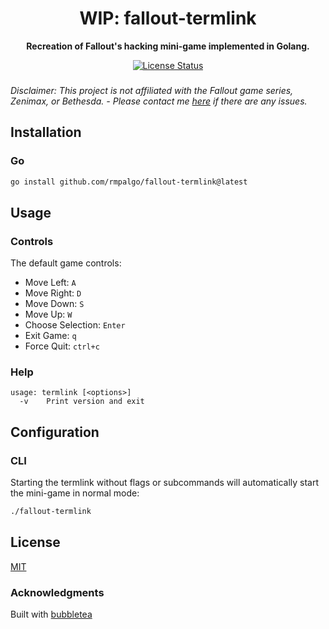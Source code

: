 <h1 align="center">
  WIP: fallout-termlink
</h1>

<p align="center">
  <strong>
    Recreation of Fallout's hacking mini-game implemented in Golang.
  </strong>
</p>

<p align="center">
  <a href="https://github.com/rmpalgo/fallout-termlink/blob/main/LICENSE"><img src="https://img.shields.io/github/license/rmpalgo/fallout-termlink.svg?style=flat" alt="License Status"></a>
</p>

### 
<em>Disclaimer: This project is not affiliated with the Fallout game series, Zenimax, or Bethesda. - Please contact me [here](mailto:ronnelpalencia@proton.com) if there are any issues.</em>


## Installation

### Go

```bash
go install github.com/rmpalgo/fallout-termlink@latest
```

## Usage

### Controls

The default game controls:

- Move Left: `A`
- Move Right: `D`
- Move Down: `S`
- Move Up: `W`
- Choose Selection: `Enter`
- Exit Game: `q`
- Force Quit: `ctrl+c`

### Help

```
usage: termlink [<options>]
  -v	Print version and exit
```

## Configuration

### CLI

Starting the termlink without flags or subcommands will automatically start the mini-game in normal mode:

```bash
./fallout-termlink
````
## License

[MIT](https://github.com/rmpalgo/fallout-termlink/blob/main/LICENSE)

### Acknowledgments
Built with [bubbletea](https://github.com/charmbracelet/bubbletea)
